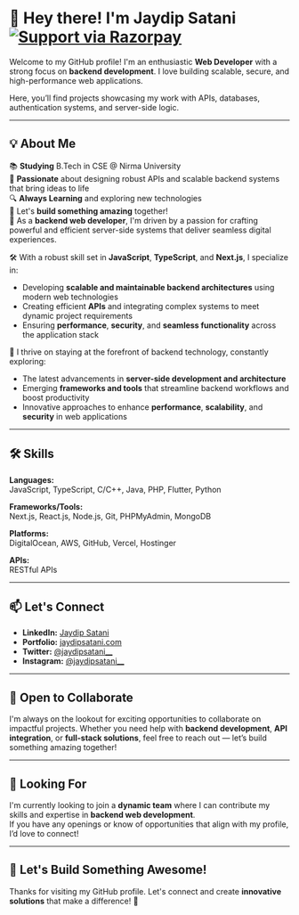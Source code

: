 # 👋 Hey there! I'm Jaydip Satani     [![Support via Razorpay](https://img.shields.io/badge/Buy%20Me%20a%20Chai-%E2%98%95-orange?style=for-the-badge)](https://razorpay.me/@jaydipsatani)

Welcome to my GitHub profile! I'm an enthusiastic **Web Developer** with a strong focus on **backend development**. I love building scalable, secure, and high-performance web applications.

Here, you’ll find projects showcasing my work with APIs, databases, authentication systems, and server-side logic.

---

## 💡 About Me

📚 **Studying** B.Tech in CSE @ Nirma University  
🌟 **Passionate** about designing robust APIs and scalable backend systems that bring ideas to life  
🔍 **Always Learning** and exploring new technologies  
📱 Let's **build something amazing** together!  
🚀 As a **backend web developer**, I'm driven by a passion for crafting powerful and efficient server-side systems that deliver seamless digital experiences.

🛠️ With a robust skill set in **JavaScript**, **TypeScript**, and **Next.js**, I specialize in:
- Developing **scalable and maintainable backend architectures** using modern web technologies  
- Creating efficient **APIs** and integrating complex systems to meet dynamic project requirements  
- Ensuring **performance**, **security**, and **seamless functionality** across the application stack

🌟 I thrive on staying at the forefront of backend technology, constantly exploring:
- The latest advancements in **server-side development and architecture**  
- Emerging **frameworks and tools** that streamline backend workflows and boost productivity  
- Innovative approaches to enhance **performance**, **scalability**, and **security** in web applications

---

## 🛠️ Skills

**Languages:**  
JavaScript, TypeScript, C/C++, Java, PHP, Flutter, Python  

**Frameworks/Tools:**  
Next.js, React.js, Node.js, Git, PHPMyAdmin, MongoDB  

**Platforms:**  
DigitalOcean, AWS, GitHub, Vercel, Hostinger  

**APIs:**  
RESTful APIs  

---

## 📫 Let's Connect

- **LinkedIn:** [Jaydip Satani](https://www.linkedin.com/in/jaydip-satani/)  
- **Portfolio:** [jaydipsatani.com](https://www.jaydipsatani.com/)  
- **Twitter:** [@jaydipsatani__](https://x.com/jaydipsatani__)  
- **Instagram:** [@jaydipsatani__](https://www.instagram.com/jaydipsatani__/)  

---

## 💬 Open to Collaborate

I'm always on the lookout for exciting opportunities to collaborate on impactful projects. Whether you need help with **backend development**, **API integration**, or **full-stack solutions**, feel free to reach out — let’s build something amazing together!

---

## 📝 Looking For

I'm currently looking to join a **dynamic team** where I can contribute my skills and expertise in **backend web development**.  
If you have any openings or know of opportunities that align with my profile, I’d love to connect!

---

## 🚀 Let's Build Something Awesome!

Thanks for visiting my GitHub profile. Let's connect and create **innovative solutions** that make a difference! 🚀
